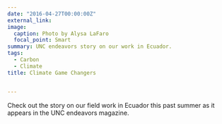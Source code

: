 ```yaml
---
date: "2016-04-27T00:00:00Z"
external_link: 
image:
  caption: Photo by Alysa LaFaro
  focal_point: Smart
summary: UNC endeavors story on our work in Ecuador.
tags:
  - Carbon
  - Climate
title: Climate Game Changers


---
```


Check out the story on our field work in Ecuador this past summer as it appears in the UNC endeavors magazine.

